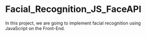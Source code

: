 # Facial_Recognition_JS_FaceAPI
In this project, we are going to implement facial recognition using JavaScript on the Front-End.
